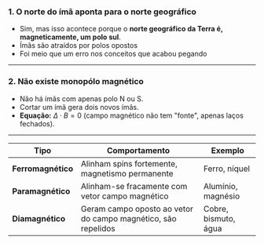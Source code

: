 ### **1. O norte do ímã aponta para o norte geográfico**

- Sim, mas isso acontece porque o **norte geográfico da Terra é, magneticamente, um polo sul**.
- Ímãs são atraídos por polos opostos
- Foi meio que um erro nos conceitos que acabou pegando
---
### **2. Não existe monopólo magnético**

- Não há ímãs com apenas polo N ou S.
- Cortar um ímã gera dois novos ímãs.
- **Equação:** $\Delta \cdot B = 0$ (campo magnético não tem "fonte", apenas laços fechados).

---

| Tipo               | Comportamento                                                 | Exemplo              |
| ------------------ | ------------------------------------------------------------- | -------------------- |
| **Ferromagnético** | Alinham spins fortemente, magnetismo permanente               | Ferro, níquel        |
| **Paramagnético**  | Alinham-se fracamente com vetor campo magnético               | Alumínio, magnésio   |
| **Diamagnético**   | Geram campo oposto ao vetor do campo magnético, são repelidos | Cobre, bismuto, água |